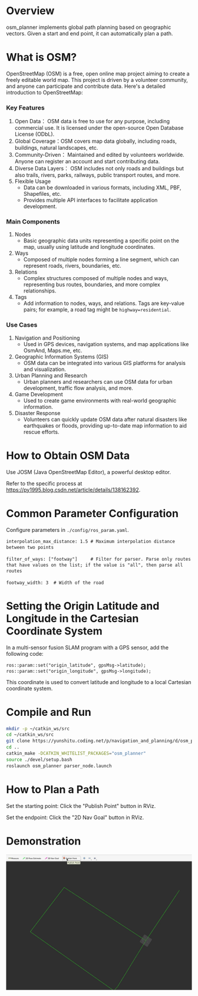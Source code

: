 # Overview

osm_planner implements global path planning based on geographic vectors. Given a start and end point, it can automatically plan a path.

# What is OSM?

OpenStreetMap (OSM) is a free, open online map project aiming to create a freely editable world map. This project is driven by a volunteer community, and anyone can participate and contribute data. Here's a detailed introduction to OpenStreetMap:

### Key Features

1. Open Data： OSM data is free to use for any purpose, including commercial use. It is licensed under the open-source Open Database License (ODbL).
2. Global Coverage：OSM covers map data globally, including roads, buildings, natural landscapes, etc.
3. Community-Driven： Maintained and edited by volunteers worldwide. Anyone can register an account and start contributing data.
4. Diverse Data Layers： OSM includes not only roads and buildings but also trails, rivers, parks, railways, public transport routes, and more.
5. Flexible Usage
   - Data can be downloaded in various formats, including XML, PBF, Shapefiles, etc.
   - Provides multiple API interfaces to facilitate application development.

### Main Components

1. Nodes
   - Basic geographic data units representing a specific point on the map, usually using latitude and longitude coordinates.
2. Ways
   - Composed of multiple nodes forming a line segment, which can represent roads, rivers, boundaries, etc.
3. Relations
   - Complex structures composed of multiple nodes and ways, representing bus routes, boundaries, and more complex relationships.
4. Tags
   - Add information to nodes, ways, and relations. Tags are key-value pairs; for example, a road tag might be `highway=residential`.

### Use Cases

1. Navigation and Positioning
   - Used in GPS devices, navigation systems, and map applications like OsmAnd, Maps.me, etc.
2. Geographic Information Systems (GIS)
   - OSM data can be integrated into various GIS platforms for analysis and visualization.
3. Urban Planning and Research
   - Urban planners and researchers can use OSM data for urban development, traffic flow analysis, and more.
4. Game Development
   - Used to create game environments with real-world geographic information.
5. Disaster Response
   - Volunteers can quickly update OSM data after natural disasters like earthquakes or floods, providing up-to-date map information to aid rescue efforts.

# How to Obtain OSM Data

Use JOSM (Java OpenStreetMap Editor), a powerful desktop editor.

Refer to the specific process at https://py1995.blog.csdn.net/article/details/138162392.

# Common Parameter Configuration

Configure parameters in `./config/ros_param.yaml`.

```
interpolation_max_distance: 1.5 # Maximum interpolation distance between two points

filter_of_ways: ["footway"]     # Filter for parser. Parse only routes that have values on the list; if the value is "all", then parse all routes

footway_width: 3  # Width of the road
```

# Setting the Origin Latitude and Longitude in the Cartesian Coordinate System

In a multi-sensor fusion SLAM program with a GPS sensor, add the following code:

```
ros::param::set("origin_latitude", gpsMsg->latitude);
ros::param::set("origin_longitude", gpsMsg->longitude);
```

This coordinate is used to convert latitude and longitude to a local Cartesian coordinate system.

# Compile and Run

```bash
mkdir -p ~/catkin_ws/src
cd ~/catkin_ws/src
git clone https://yunshitu.coding.net/p/navigation_and_planning/d/osm_planner/git
cd ..
catkin_make -DCATKIN_WHITELIST_PACKAGES="osm_planner"
source ./devel/setup.bash
roslaunch osm_planner parser_node.launch
```

# How to Plan a Path

Set the starting point: Click the "Publish Point" button in RViz.

Set the endpoint: Click the "2D Nav Goal" button in RViz.

# Demonstration

![](./assets/1.gif)
